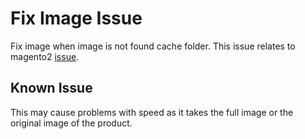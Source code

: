 # Fix Image Issue
Fix image when image is not found cache folder. This issue relates to magento2 [issue](https://github.com/magento/magento2/issues/19710). 

## Known Issue
This may cause problems with speed as it takes the full image or the original image of the product.